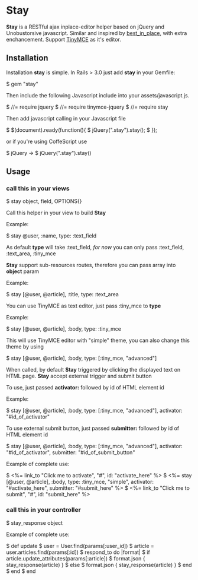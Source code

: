# Stay
**Stay** is a RESTful ajax inplace-editor helper based on jQuery and Unobustorsive javascript.
Similar and inspired by [best_in_place](https://github.com/bernat/best_in_place), with extra
enchancement. Support [TinyMCE](http://tinymce.moxiecode.com/) as it's editor.

## Installation
Installation **stay** is simple. In Rails > 3.0 just add **stay** in your Gemfile:

  $ gem "stay"
  
Then include the following Javascript include into your assets/javascript.js.

  $ //= require jquery
  $ //= require tinymce-jquery
  $ //= require stay
  
Then add javascript calling in your Javascript file

  $ $(document).ready(function(){
  $   jQuery(".stay").stay();
  $ });

or if you're using CoffeScript use
  
  $ jQuery ->
  $   jQuery(".stay").stay()
    
## Usage

### call this in your views

  $ stay object, field, OPTIONS{}

Call this helper in your view to build **Stay**

Example:

  $ stay @user, :name, type: :text_field
  
As default **type** will take :text_field, *for now* you can only pass :text_field, :text_area, :tiny_mce

**Stay** support sub-resources routes, therefore you can pass array into **object** param

Example:

  $ stay [@user, @article], :title, type: :text_area
  
You can use TinyMCE as text editor, just pass :tiny_mce to **type**

Example:

  $ stay [@user, @article], :body, type: :tiny_mce
  
This will use TinyMCE editor with "simple" theme, you can also change this theme by using

  $ stay [@user, @article], :body, type: [:tiny_mce, "advanced"]
  

When called, by default **Stay** triggered by clicking the displayed text on HTML page.
**Stay** accept external trigger and submit button

To use, just passed **activator:** followed by id of HTML element id

Example:

  $ stay [@user, @article], :body, type: [:tiny_mce, "advanced"], activator: "#id_of_activator"
  
To use external submit button, just passed **submitter:** followed by id of HTML element id

  $ stay [@user, @article], :body, type: [:tiny_mce, "advanced"], activator: "#id_of_activator", submitter: "#id_of_submit_button"
  
Example of complete use:

  $ <%= link_to "Click me to activate", "#", id: "activate_here" %>
  $ <%= stay [@user, @article], :body, type: :tiny_mce, "simple", activator: "#activate_here", submitter: "#submit_here" %>
  $ <%= link_to "Click me to submit", "#", id: "submit_here" %>
  
### call this in your controller

  $ stay_response object
  
Example of complete use:

  $ def update
  $   user = User.find(params[:user_id])
  $   article = user.articles.find(params[:id])
  $   respond_to do |format|
  $     if article.update_attributes(params[:article])
  $       format.json { stay_response(article) }
  $     else
  $       format.json { stay_response(article) }
  $     end
  $   end
  $ end
